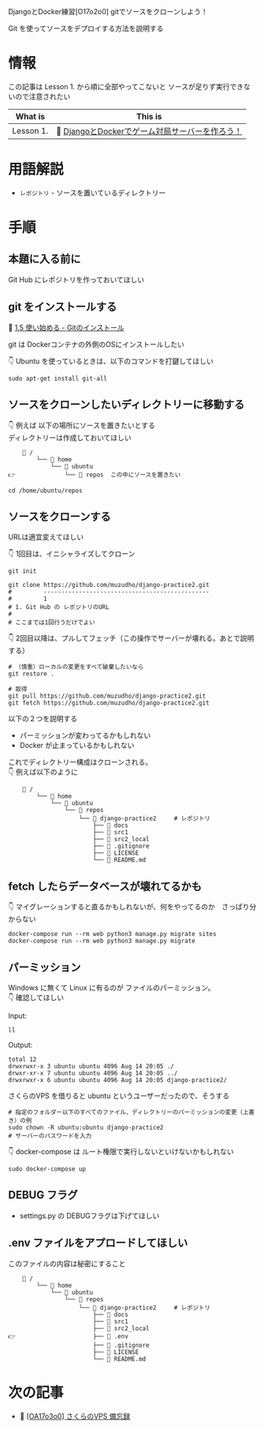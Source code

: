 DjangoとDocker練習[O17o2o0] gitでソースをクローンしよう！

Git を使ってソースをデプロイする方法を説明する  

# 情報

この記事は Lesson 1. から順に全部やってこないと ソースが足りず実行できないので注意されたい  

| What is   | This is                                                                                                 |
| --------- | ------------------------------------------------------------------------------------------------------- |
| Lesson 1. | 📖 [DjangoとDockerでゲーム対局サーバーを作ろう！](https://qiita.com/muzudho1/items/eb0df0ea604e1fd9cdae) |

# 用語解説

* `レポジトリ` - ソースを置いているディレクトリー

# 手順

## 本題に入る前に

Git Hub にレポジトリを作っておいてほしい  

## git をインストールする

📖 [1.5 使い始める - Gitのインストール](https://git-scm.com/book/ja/v2/%E4%BD%BF%E3%81%84%E5%A7%8B%E3%82%81%E3%82%8B-Git%E3%81%AE%E3%82%A4%E3%83%B3%E3%82%B9%E3%83%88%E3%83%BC%E3%83%AB)  

git は Dockerコンテナの外側のOSにインストールしたい  

👇 Ubuntu を使っているときは、以下のコマンドを打鍵してほしい  

```shell
sudo apt-get install git-all
```

## ソースをクローンしたいディレクトリーに移動する

👇 例えば 以下の場所にソースを置きたいとする  
ディレクトリーは作成しておいてほしい  

```plaintext
    📂 /
        └── 📂 home
            └── 📂 ubuntu
👉              └── 📂 repos  この中にソースを置きたい
```

```shell
cd /home/ubuntu/repos
```

## ソースをクローンする

URLは適宜変えてほしい  

👇 1回目は、イニシャライズしてクローン  

```shell
git init

git clone https://github.com/muzudho/django-practice2.git
#         -----------------------------------------------
#         1
# 1. Git Hub の レポジトリのURL
#
# ここまでは1回行うだけでよい
```

👇 2回目以降は、プルしてフェッチ（この操作でサーバーが壊れる。あとで説明する）  

```shell
# （慎重）ローカルの変更をすべて破棄したいなら
git restore .

# 取得
git pull https://github.com/muzudho/django-practice2.git
git fetch https://github.com/muzudho/django-practice2.git
```

以下の２つを説明する  

* パーミッションが変わってるかもしれない
* Docker が止まっているかもしれない

これでディレクトリー構成はクローンされる。  
👇 例えば以下のように  

```plaintext
    📂 /
        └── 📂 home
            └── 📂 ubuntu
                └── 📂 repos
                    └── 📂 django-practice2     # レポジトリ
                        ├── 📂 docs
                        ├── 📂 src1
                        ├── 📂 src2_local
                        ├── 📄 .gitignore
                        ├── 📄 LICENSE
                        └── 📄 README.md
```

## fetch したらデータベースが壊れてるかも

👇 マイグレーションすると直るかもしれないが、何をやってるのか　さっぱり分からない  

```shell
docker-compose run --rm web python3 manage.py migrate sites
docker-compose run --rm web python3 manage.py migrate
```

## パーミッション

Windows に無くて Linux に有るのが ファイルのパーミッション。  
👇 確認してほしい  

Input:  

```shell
ll
```

Output:  

```plaintext
total 12
drwxrwxr-x 3 ubuntu ubuntu 4096 Aug 14 20:05 ./
drwxr-xr-x 7 ubuntu ubuntu 4096 Aug 14 20:05 ../
drwxrwxr-x 6 ubuntu ubuntu 4096 Aug 14 20:05 django-practice2/
```

さくらのVPS を借りると ubuntu というユーザーだったので、そうする  

```shell
# 指定のフォルダー以下のすべてのファイル、ディレクトリーのパーミッションの変更（上書き）の例
sudo chown -R ubuntu:ubuntu django-practice2
# サーバーのパスワードを入力
```

👇 docker-compose は ルート権限で実行しないといけないかもしれない  

```
sudo docker-compose up
```

## DEBUG フラグ

* settings.py の DEBUGフラグは下げてほしい

## .env ファイルをアプロードしてほしい

このファイルの内容は秘密にすること  

```plaintext
    📂 /
        └── 📂 home
            └── 📂 ubuntu
                └── 📂 repos
                    └── 📂 django-practice2     # レポジトリ
                        ├── 📂 docs
                        ├── 📂 src1
                        ├── 📂 src2_local
👉                      ├── 📄 .env
                        ├── 📄 .gitignore
                        ├── 📄 LICENSE
                        └── 📄 README.md
```

# 次の記事

* 📖 [[OA17o3o0] さくらのVPS 備忘録](https://qiita.com/muzudho1/items/c34c8cf93a091e25cc59)
